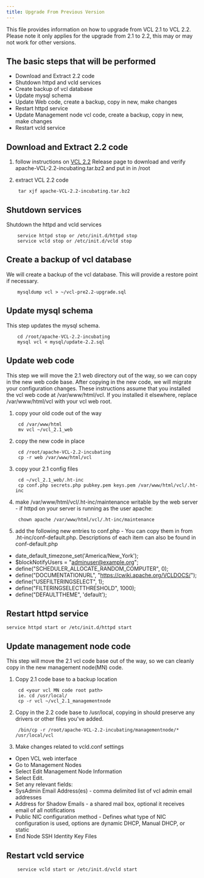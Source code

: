 ```yaml
---
title: Upgrade From Previous Version
---
```


This file provides information on how to upgrade from VCL 2.1 to VCL 2.2.
Please note it only applies for the upgrade from 2.1 to 2.2, this may or
may not work for other versions.

<a name="UpgradeFromPreviousVersion-*Thebasicstepsthatwillbeperformed*"></a>
## The basic steps that will be performed

* Download and Extract 2.2 code
* Shutdown httpd and vcld services
* Create backup of vcl database
* Update mysql schema
* Update Web code, create a backup, copy in new, make changes
* Restart httpd service
* Update Management node vcl code, create a backup, copy in new, make
changes
* Restart vcld service

<a name="UpgradeFromPreviousVersion-*DownloadandExtract2.2code*"></a>
## Download and Extract 2.2 code

1. follow instructions on [VCL 2.2](vcl-2.2.html)
 Release page to download and verify apache-VCL-2.2-incubating.tar.bz2 and
put in in /root
1. extract VCL 2.2 code

        tar xjf apache-VCL-2.2-incubating.tar.bz2



<a name="UpgradeFromPreviousVersion-*Shutdownservices*"></a>
## Shutdown services

Shutdown the httpd and vcld services

        service httpd stop or /etc/init.d/httpd stop
        service vcld stop or /etc/init.d/vcld stop


<a name="UpgradeFromPreviousVersion-*Createabackupofvcldatabase*"></a>
## Create a backup of vcl database

We will create a backup of the vcl database. This will provide a restore
point if necessary.


        mysqldump vcl > ~/vcl-pre2.2-upgrade.sql


<a name="UpgradeFromPreviousVersion-*Updatemysqlschema*"></a>
## Update mysql schema

This step updates the mysql schema.


        cd /root/apache-VCL-2.2-incubating
        mysql vcl < mysql/update-2.2.sql


<a name="UpgradeFromPreviousVersion-*Updatewebcode*"></a>
## Update web code

This step we will move the 2.1 web directory out of the way, so we can copy
in the new web code base. After copying in the new code, we will migrate
your configuration changes. These instructions assume that you installed
the vcl web code at /var/www/html/vcl. If you installed it elsewhere,
replace /var/www/html/vcl with your vcl web root.

1. copy your old code out of the way

        cd /var/www/html
        mv vcl ~/vcl_2.1_web

1. copy the new code in place

        cd /root/apache-VCL-2.2-incubating
        cp -r web /var/www/html/vcl

1. copy your 2.1 config files

        cd ~/vcl_2.1_web/.ht-inc
        cp conf.php secrets.php pubkey.pem keys.pem /var/www/html/vcl/.ht-inc

1. make /var/www/html/vcl/.ht-inc/maintenance writable by the web server -
if httpd on your server is running as the user apache:

        chown apache /var/www/html/vcl/.ht-inc/maintenance

1. add the following new entries to conf.php - You can copy them in from
.ht-inc/conf-default.php. Descriptions of each item can also be found in
conf-default.php
 * date_default_timezone_set('America/New_York');
 * $blockNotifyUsers = "adminuser@example.org";
 * define("SCHEDULER_ALLOCATE_RANDOM_COMPUTER", 0);
 * define("DOCUMENTATIONURL", "https://cwiki.apache.org/VCLDOCS/");
 * define("USEFILTERINGSELECT", 1);
 * define("FILTERINGSELECTTHRESHOLD", 1000);
 * define("DEFAULTTHEME", 'default');

<a name="UpgradeFromPreviousVersion-Restarthttpdservice"></a>
## Restart httpd service

    service httpd start or /etc/init.d/httpd start


<a name="UpgradeFromPreviousVersion-*Updatemanagementnodecode*"></a>
## Update management node code

This step will move the 2.1 vcl code base out of the way, so we can cleanly
copy in the new management node(MN) code.

1. Copy 2.1 code base to a backup location

        cd <your vcl MN code root path>
        ie. cd /usr/local/
        cp -r vcl ~/vcl_2.1_managementnode

1. Copy in the 2.2 code base to /usr/local, copying in should preserve any
drivers or other files you've added.

        /bin/cp -r /root/apache-VCL-2.2-incubating/managementnode/* /usr/local/vcl

1. Make changes related to vcld.conf settings
 * Open VCL web interface
 * Go to Management Nodes
 * Select Edit Management Node Information
 * Select Edit.
 * Set any relevant fields:
 * SysAdmin Email Address(es) - comma delimited list of vcl admin email
addresses
 * Address for Shadow Emails - a shared mail box, optional it receives
email of all notifications
 * Public NIC configuration method - Defines what type of NIC configuration
is used, options are dynamic DHCP, Manual DHCP, or static
 * End Node SSH Identity Key Files

<a name="UpgradeFromPreviousVersion-Restartvcldservice"></a>
## Restart vcld service

        service vcld start or /etc/init.d/vcld start

